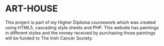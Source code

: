 # ART-HOUSE

This project is part of my Higher Diploma coursework which was created using HTML5, cascading style sheets and PHP. This website has paintings in different styles and the money received by purchasing those paintings will be funded to The Irish Cancer Society.
